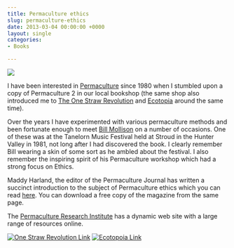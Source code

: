 ```yaml
---
title: Permaculture ethics
slug: permaculture-ethics
date: 2013-03-04 00:00:00 +0000
layout: single
categories: 
- Books

---
```

![][williampickup]

I have been interested in [Permaculture][wikipedia] since 1980 when I stumbled upon a copy of Permaculture 2 in our local bookshop (the same shop also introduced me to [The One Straw Revolution][onestrawrevolution] and [Ecotopia][wikipedia 2]&#xa0;around the same time).

Over the years I have experimented with various permaculture methods and been fortunate enough to meet [Bill Mollison][wikipedia 3] on a number of occasions. One of these was at the Tanelorn Music Festival held at Stroud in the Hunter Valley in 1981, not long after I had discovered the book. I clearly remember Bill wearing a skin of some sort as he ambled about the festival. I also remember the inspiring spirit of his Permaculture workshop which had a strong focus on Ethics.

Maddy Harland, the editor of the Permaculture Journal has written a succinct introduction to the subject of Permaculture ethics which you can read [here][permaculture]. You can download a free copy of the magazine from the same page.

The [Permaculture Research Institute][permaculturenews] has a dynamic web site with a large range of resources online.

[![One Straw Revolution Link][williampickup 2]][amazon]
[![Ecotopoia Link][williampickup 3]][amazon 2]

[amazon]: http://www.amazon.com/gp/product/1590173139/ref=as_li_ss_tl?ie=UTF8&amp;camp=1789&amp;creative=9325&amp;creativeASIN=1590173139&amp;linkCode=as2&amp;tag=slowlane-20
[amazon 2]: http://www.amazon.com/gp/product/0553348477/ref=as_li_ss_tl?ie=UTF8&amp;camp=1789&amp;creative=9325&amp;creativeASIN=0553348477&amp;linkCode=as2&amp;tag=slowlane-20
[onestrawrevolution]: http://www.onestrawrevolution.net/One_Straw_Revolution/One-Straw_Revolution.html
[permaculture]: http://www.permaculture.co.uk/articles/what-permaculture-part-1-ethics
[permaculturenews]: http://www.permaculturenews.org
[wikipedia]: http://en.wikipedia.org/wiki/Permaculture
[wikipedia 2]: http://en.wikipedia.org/wiki/Ecotopia
[wikipedia 3]: http://en.wikipedia.org/wiki/Bill_Mollison
[williampickup]: /assets/images/2014/02/2031263.jpg
[williampickup 2]: /assets/images/2014/02/41ONpFJbnVL.jpg
[williampickup 3]: /assets/images/2014/02/514vdVSs2UL.jpg
